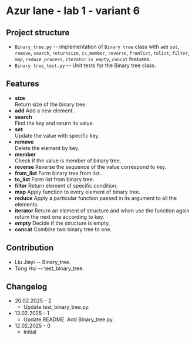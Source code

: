 # Azur lane - lab 1 - variant 6

## Project structure

- `Binary_tree.py` -- implementation of `Binary tree` class with `add`
  `set`, `remove`, `search`, `returnsize`, `is_member`, `reverse`,
  `fromlist`, `tolist`, `filter`, `map`, `reduce_process`, `iterator`
  `is_empty`, `concat` features.
- `Binary tree_test.py` -- Unit tests for the Binary tree class.

## Features

- **size**  
  Return size of the binary tree.
- **add**
  Add a new element.
- **search**  
  Find the key and return its value.
- **set**  
  Update the value with specific key.
- **remove**  
  Delete the element by key.
- **member**  
  Check if the value is member of binary tree.
- **reverse**
  Reverse the sequence of the value correspond to key.
- **from_list**
  Form binary tree from list.
- **to_list**
  Form list from binary tree.
- **filter**
  Return element of specific condition.
- **map**
  Apply function to every element of binary tree.
- **reduce**
  Apply a particular function passed in its argument to all the elements.
- **iterator**
  Return an element of structure and when use the function again return the
  next one according to key.
- **empty**
  Decide if the structure is empty.
- **concat**
  Combine two binary tree to one.

## Contribution

- Liu Jiayi -- Binary_tree.
- Tong Hui -- test_binary_tree.

## Changelog

- 20.02.2025 - 2  
   - Update test_binary_tree.py.
- 13.02.2025 - 1  
   - Update README. Add Binary_tree.py.
- 12.02.2025 - 0  
   - Initial
